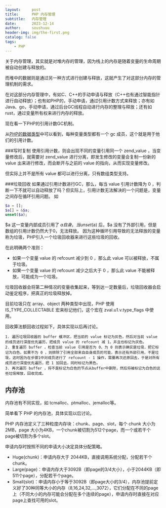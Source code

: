 ```yaml
---
layout:     post
title:      PHP 内存管理
subtitle:   内存管理
date:       2023-12-14
author:     soushuuu
header-img: img/the-first.png
catalog: false
tags:
    - PHP
---
```


关于内存管理，其实就是对堆内存的管理，因为栈上的内存是随着变量的生命周期被自动创建与释放的。

而堆中的数据则是通过另一种方式进行创建与释放，这就产生了对这部分内存的管理机制的需求。

在对这部分内存管理中，有如C、C++的手动申请与释放（C++也有通过智能指针进行自动释放）；也有如PHP的，手动申请，通过引用计数方式来释放；亦有如Java、go，手动申请，通过后台GC线程自动进行内存的整理与释放；还有如rust，通过变量所有权来进行内存的释放。

现在看一下PHP的引用计数GC机制。

从[PHP的数据类型]({{site.baseurl}}/2023/12/13/php的数据类型/)中可以看到，每种变量类型都有一个 gc 成员，这个就是用于他们的引用计数。

###写时复制
使用引用计数，则会出现不同的变量引用同一个 zend_value ，当变量修改后，就需要对 zend_value 进行分离，即发生修改的变量会复制一份新的 value 出来进行修改，而会断开与之前的 value 的指向，从而实现变量修改。

但实际上并不是所有 value 都可以进行分离，只有数组类型支持。

###垃圾回收
如果通过引用计数进行GC，那么，每当 value 引用计数降为 0 ，判断一下不就可以自动释放了吗？但实际上，引用计数无法解决的一个问题是，变量之间存在循环引用问题。
如
```php
$a = [];
$a[] = &$a;
unset($a);
```
$a 这一变量内部成员引用了 $a 自身。当 unset($a) 后，$a 没有了外部引用，但是数组的引用计数仍然大于0，无法释放。
因为这种循环引用导致的无法释放的变量称为垃圾，PHP引入一个垃圾回收器来进行这些垃圾的回收。

在此明确两个准则：
* 如果一个变量 value 的 refcount 减少到 0 ，那么此 value 可以被释放，不属于垃圾。
* 如果一个变量 value 的 refcount 减少之后大于 0 ，那么此 value 不能被释放，可能成为一个垃圾。

垃圾回收器会将第二种情况的变量收集起来，等到达一定数量后，垃圾回收器会启动鉴定程序，把真正的垃圾释放掉。

目前垃圾只在 array、object 两种类型中出现，PHP 使用 IS_TYPE_COLLECTABLE 宏来标记他们，这个宏在 zval.u1.v.type_flags 中使用。

回收算法额回收过程如下，具体实现以后再讨论。

    1. 遍历垃圾回收器的 buffer 缓冲区，把当前的 value 标记为灰色，然后对当前 value 的成员进行深度优先遍历，把成员 value 的 refcount 减 1，并且也标记为灰色。
    2. 重复遍历 buffer ，检查当前 value 引用是否为 0，为 0 则表示确实是垃圾，把它标记为白色，如果不为 0 ，则排除了引用全部来自自身成员的可能，表示还有外部引用，不是垃圾，这时因为在步骤1中对成员进行了 refcount - 1 操作，需要再次还原回去，于是对所有成员进行深度优先遍历，把 1 加回去，同时标记为黑色。
    3. 再次遍历 buffer ，将不是标记为白色的节点从buffer中删除，然后将被标记为白色的这些垃圾释放，回收完成。

## 内存池

内存池有不同实现，如 tcmalloc、ptmalloc、jemalloc等。

简单看下 PHP 的内存池，具体实现以后讨论。


PHP 内存池定义了三种粒度内存块：chunk、page、slot，每个 chunk 大小为 2MB，page 大小为4KB，一个chunk被切割为512个page，而一个或若干个page被切割为多个slot。

申请内存时按照不同的申请大小决定具体分配策略。
* Huge(chunk)：申请内存大于 2044KB，直接调用系统分配，分配若干个 chunk。
* Large(page)：申请内存大于3092B（即page的3/4大小），小于2044KB（即511个page），分配若干个page。
* Small(slot)：申请内存小于等于3092B（即page大小的3/4），内存池提前定义好了30种同等大小的内存（8,16,24,32,...,3072），它们分配在不同的page上（不同大小的内存可能会分配在多个连续的page），申请内存时直接在对应page上查找可用的slot。